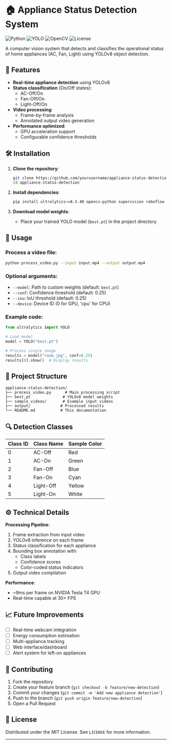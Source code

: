 # 🏠 Appliance Status Detection System

![Python](https://img.shields.io/badge/Python-3.11+-blue)
![YOLO](https://img.shields.io/badge/YOLO-Ultralytics-red)
![OpenCV](https://img.shields.io/badge/OpenCV-4.5+-orange)
![License](https://img.shields.io/badge/License-MIT-yellow)

A computer vision system that detects and classifies the operational status of home appliances (AC, Fan, Light) using YOLOv8 object detection.

## 🌟 Features

- **Real-time appliance detection** using YOLOv8
- **Status classification** (On/Off states):
  - AC-Off/On
  - Fan-Off/On
  - Light-Off/On
- **Video processing**:
  - Frame-by-frame analysis
  - Annotated output video generation
- **Performance optimized**:
  - GPU acceleration support
  - Configurable confidence thresholds

## 🛠️ Installation

1. **Clone the repository**:
   ```bash
   git clone https://github.com/yourusername/appliance-status-detection.git
   cd appliance-status-detection
   ```

2. **Install dependencies**:
   ```bash
   pip install ultralytics<=8.3.40 opencv-python supervision roboflow
   ```

3. **Download model weights**:
   - Place your trained YOLO model (`best.pt`) in the project directory

## 🚀 Usage

### Process a video file:
```bash
python process_video.py --input input.mp4 --output output.mp4
```

### Optional arguments:
- `--model`: Path to custom weights (default: `best.pt`)
- `--conf`: Confidence threshold (default: 0.25)
- `--iou`: IoU threshold (default: 0.25)
- `--device`: Device ID (0 for GPU, 'cpu' for CPU)

### Example code:
```python
from ultralytics import YOLO

# Load model
model = YOLO("best.pt")

# Process single image
results = model("room.jpg", conf=0.25)
results[0].show()  # Display results
```

## 📂 Project Structure

```
appliance-status-detection/
├── process_video.py      # Main processing script
├── best.pt              # YOLOv8 model weights
├── sample_videos/       # Example input videos
├── output/             # Processed results
└── README.md           # This documentation
```

## 🔍 Detection Classes

| Class ID | Class Name | Sample Color |
|----------|------------|--------------|
| 0        | AC-Off     | Red          |
| 1        | AC-On      | Green        |
| 2        | Fan-Off    | Blue         |
| 3        | Fan-On     | Cyan         |
| 4        | Light-Off  | Yellow       |
| 5        | Light-On   | White        |

## ⚙️ Technical Details

**Processing Pipeline**:
1. Frame extraction from input video
2. YOLOv8 inference on each frame
3. Status classification for each appliance
4. Bounding box annotation with:
   - Class labels
   - Confidence scores
   - Color-coded status indicators
5. Output video compilation

**Performance**:
- ~9ms per frame on NVIDIA Tesla T4 GPU
- Real-time capable at 30+ FPS

## 📈 Future Improvements

- [ ] Real-time webcam integration
- [ ] Energy consumption estimation
- [ ] Multi-appliance tracking
- [ ] Web interface/dashboard
- [ ] Alert system for left-on appliances

## 🤝 Contributing

1. Fork the repository
2. Create your feature branch (`git checkout -b feature/new-detection`)
3. Commit your changes (`git commit -m 'Add new appliance detection'`)
4. Push to the branch (`git push origin feature/new-detection`)
5. Open a Pull Request

## 📜 License

Distributed under the MIT License. See `LICENSE` for more information.

---
